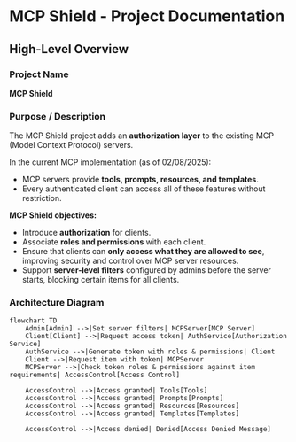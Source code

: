 # MCP Shield - Project Documentation

## High-Level Overview

### Project Name
**MCP Shield**

### Purpose / Description
The MCP Shield project adds an **authorization layer** to the existing MCP (Model Context Protocol) servers.  

In the current MCP implementation (as of 02/08/2025):  
- MCP servers provide **tools, prompts, resources, and templates**.  
- Every authenticated client can access all of these features without restriction.  

**MCP Shield objectives:**  
- Introduce **authorization** for clients.  
- Associate **roles and permissions** with each client.  
- Ensure that clients can **only access what they are allowed to see**, improving security and control over MCP server resources.  
- Support **server-level filters** configured by admins before the server starts, blocking certain items for all clients.

### Architecture Diagram

```mermaid
flowchart TD
    Admin[Admin] -->|Set server filters| MCPServer[MCP Server]
    Client[Client] -->|Request access token| AuthService[Authorization Service]
    AuthService -->|Generate token with roles & permissions| Client
    Client -->|Request item with token| MCPServer
    MCPServer -->|Check token roles & permissions against item requirements| AccessControl[Access Control]
    
    AccessControl -->|Access granted| Tools[Tools]
    AccessControl -->|Access granted| Prompts[Prompts]
    AccessControl -->|Access granted| Resources[Resources]
    AccessControl -->|Access granted| Templates[Templates]
    
    AccessControl -->|Access denied| Denied[Access Denied Message]
